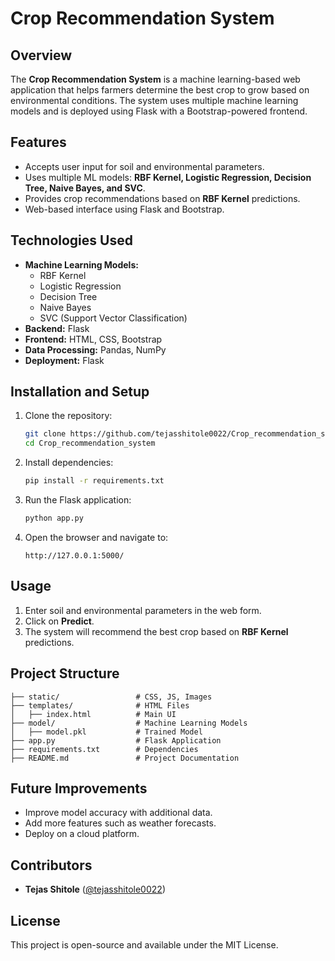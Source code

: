# Crop Recommendation System

## Overview
The **Crop Recommendation System** is a machine learning-based web application that helps farmers determine the best crop to grow based on environmental conditions. The system uses multiple machine learning models and is deployed using Flask with a Bootstrap-powered frontend.

## Features
- Accepts user input for soil and environmental parameters.
- Uses multiple ML models: **RBF Kernel, Logistic Regression, Decision Tree, Naive Bayes, and SVC**.
- Provides crop recommendations based on **RBF Kernel** predictions.
- Web-based interface using Flask and Bootstrap.

## Technologies Used
- **Machine Learning Models:**
  - RBF Kernel
  - Logistic Regression
  - Decision Tree
  - Naive Bayes
  - SVC (Support Vector Classification)
- **Backend:** Flask
- **Frontend:** HTML, CSS, Bootstrap
- **Data Processing:** Pandas, NumPy
- **Deployment:** Flask

## Installation and Setup
1. Clone the repository:
   ```bash
   git clone https://github.com/tejasshitole0022/Crop_recommendation_system.git
   cd Crop_recommendation_system
   ```
2. Install dependencies:
   ```bash
   pip install -r requirements.txt
   ```
3. Run the Flask application:
   ```bash
   python app.py
   ```
4. Open the browser and navigate to:
   ```
   http://127.0.0.1:5000/
   ```

## Usage
1. Enter soil and environmental parameters in the web form.
2. Click on **Predict**.
3. The system will recommend the best crop based on **RBF Kernel** predictions.

## Project Structure
```
├── static/                 # CSS, JS, Images
├── templates/              # HTML Files
│   ├── index.html          # Main UI
├── model/                  # Machine Learning Models
│   ├── model.pkl           # Trained Model
├── app.py                  # Flask Application
├── requirements.txt        # Dependencies
├── README.md               # Project Documentation
```

## Future Improvements
- Improve model accuracy with additional data.
- Add more features such as weather forecasts.
- Deploy on a cloud platform.

## Contributors
- **Tejas Shitole** ([@tejasshitole0022](https://github.com/tejasshitole0022))

## License
This project is open-source and available under the MIT License.
